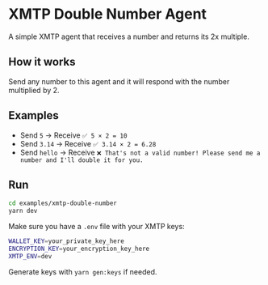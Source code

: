 # XMTP Double Number Agent

A simple XMTP agent that receives a number and returns its 2x multiple.

## How it works

Send any number to this agent and it will respond with the number multiplied by 2.

## Examples

- Send `5` → Receive `✅ 5 × 2 = 10`
- Send `3.14` → Receive `✅ 3.14 × 2 = 6.28`
- Send `hello` → Receive `❌ That's not a valid number! Please send me a number and I'll double it for you.`

## Run

```bash
cd examples/xmtp-double-number
yarn dev
```

Make sure you have a `.env` file with your XMTP keys:

```bash
WALLET_KEY=your_private_key_here
ENCRYPTION_KEY=your_encryption_key_here
XMTP_ENV=dev
```

Generate keys with `yarn gen:keys` if needed.
